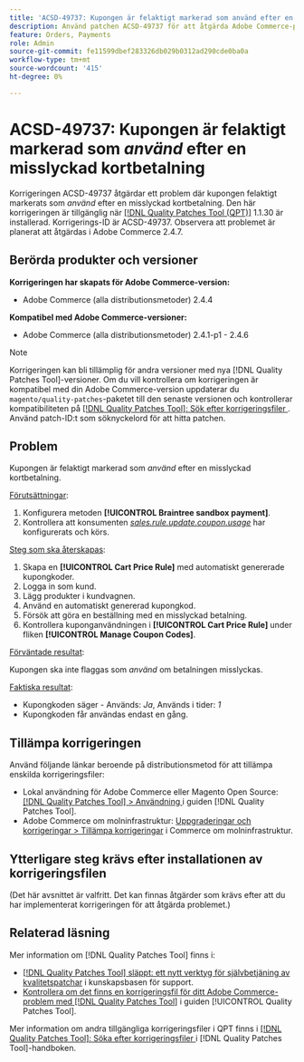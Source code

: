 ```yaml
---
title: 'ACSD-49737: Kupongen är felaktigt markerad som använd efter en misslyckad kortbetalning'
description: Använd patchen ACSD-49737 för att åtgärda Adobe Commerce-problemet där kupongen felaktigt markerats som använd efter en misslyckad kortbetalning.
feature: Orders, Payments
role: Admin
source-git-commit: fe11599dbef283326db029b0312ad290cde0ba0a
workflow-type: tm+mt
source-wordcount: '415'
ht-degree: 0%

---
```


# ACSD-49737: Kupongen är felaktigt markerad som *använd* efter en misslyckad kortbetalning

Korrigeringen ACSD-49737 åtgärdar ett problem där kupongen felaktigt markerats som *använd* efter en misslyckad kortbetalning. Den här korrigeringen är tillgänglig när [[!DNL Quality Patches Tool (QPT)]](https://experienceleague.adobe.com/sv/docs/commerce-knowledge-base/kb/announcements/commerce-announcements/magento-quality-patches-released-new-tool-to-self-serve-quality-patches) 1.1.30 är installerad. Korrigerings-ID är ACSD-49737. Observera att problemet är planerat att åtgärdas i Adobe Commerce 2.4.7.

## Berörda produkter och versioner

**Korrigeringen har skapats för Adobe Commerce-version:**

* Adobe Commerce (alla distributionsmetoder) 2.4.4

**Kompatibel med Adobe Commerce-versioner:**

* Adobe Commerce (alla distributionsmetoder) 2.4.1-p1 - 2.4.6

>[!NOTE]
>
>Korrigeringen kan bli tillämplig för andra versioner med nya [!DNL Quality Patches Tool]-versioner. Om du vill kontrollera om korrigeringen är kompatibel med din Adobe Commerce-version uppdaterar du `magento/quality-patches`-paketet till den senaste versionen och kontrollerar kompatibiliteten på [[!DNL Quality Patches Tool]: Sök efter korrigeringsfiler ](https://experienceleague.adobe.com/tools/commerce-quality-patches/index.html?lang=sv-SE). Använd patch-ID:t som söknyckelord för att hitta patchen.

## Problem

Kupongen är felaktigt markerad som *använd* efter en misslyckad kortbetalning.

<u>Förutsättningar</u>:

1. Konfigurera metoden **[!UICONTROL Braintree sandbox payment]**.
1. Kontrollera att konsumenten [*sales.rule.update.coupon.usage*](https://experienceleague.adobe.com/docs/commerce-operations/configuration-guide/message-queues/consumers.html?lang=sv-SE) har konfigurerats och körs.

<u>Steg som ska återskapas</u>:

1. Skapa en **[!UICONTROL Cart Price Rule]** med automatiskt genererade kupongkoder.
1. Logga in som kund.
1. Lägg produkter i kundvagnen.
1. Använd en automatiskt genererad kupongkod.
1. Försök att göra en beställning med en misslyckad betalning.
1. Kontrollera kuponganvändningen i **[!UICONTROL Cart Price Rule]** under fliken **[!UICONTROL Manage Coupon Codes]**.

<u>Förväntade resultat</u>:

Kupongen ska inte flaggas som *använd* om betalningen misslyckas.

<u>Faktiska resultat</u>:

* Kupongkoden säger - Används: *Ja*, Används i tider: *1*
* Kupongkoden får användas endast en gång.

## Tillämpa korrigeringen

Använd följande länkar beroende på distributionsmetod för att tillämpa enskilda korrigeringsfiler:

* Lokal användning för Adobe Commerce eller Magento Open Source: [[!DNL Quality Patches Tool] > Användning ](/help/tools/quality-patches-tool/usage.md) i guiden [!DNL Quality Patches Tool].
* Adobe Commerce om molninfrastruktur: [Uppgraderingar och korrigeringar > Tillämpa korrigeringar](https://experienceleague.adobe.com/docs/commerce-cloud-service/user-guide/develop/upgrade/apply-patches.html?lang=sv-SE) i Commerce om molninfrastruktur.

## Ytterligare steg krävs efter installationen av korrigeringsfilen

(Det här avsnittet är valfritt. Det kan finnas åtgärder som krävs efter att du har implementerat korrigeringen för att åtgärda problemet.) 

## Relaterad läsning

Mer information om [!DNL Quality Patches Tool] finns i:

* [[!DNL Quality Patches Tool] släppt: ett nytt verktyg för självbetjäning av kvalitetspatchar](https://experienceleague.adobe.com/sv/docs/commerce-knowledge-base/kb/announcements/commerce-announcements/magento-quality-patches-released-new-tool-to-self-serve-quality-patches) i kunskapsbasen för support.
* [Kontrollera om det finns en korrigeringsfil för ditt Adobe Commerce-problem med  [!DNL Quality Patches Tool]](/help/tools/quality-patches-tool/patches-available-in-qpt/check-patch-for-magento-issue-with-magento-quality-patches.md) i guiden [!UICONTROL Quality Patches Tool].


Mer information om andra tillgängliga korrigeringsfiler i QPT finns i [[!DNL Quality Patches Tool]: Söka efter korrigeringsfiler ](https://experienceleague.adobe.com/tools/commerce-quality-patches/index.html?lang=sv-SE) i [!DNL Quality Patches Tool]-handboken.
